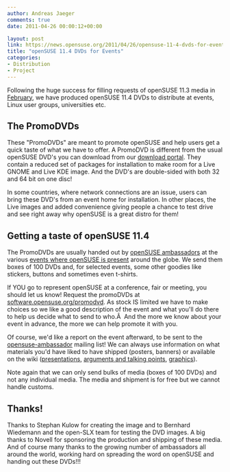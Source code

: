 ```yaml
---
author: Andreas Jaeger
comments: true
date: 2011-04-26 00:00:12+00:00

layout: post
link: https://news.opensuse.org/2011/04/26/opensuse-11-4-dvds-for-events/
title: "openSUSE 11.4 DVDs for Events"
categories:
- Distribution
- Project
---
```

Following the huge success for filling requests of openSUSE 11.3 media in [February](https://news.opensuse.org/2011/02/18/help-the-project-spread-opensuse-dvds/), we have produced openSUSE 11.4 DVDs to distribute at events, Linux user groups, universities etc.<!-- more -->


## The PromoDVDs


These "PromoDVDs" are meant to promote openSUSE and help users get a quick taste of what we have to offer. A PromoDVD is different from the usual openSUSE DVD's you can download from our [download portal](http://software.opensuse.org/114/en). They contain a reduced set of packages for installation to make room for a Live GNOME and Live KDE image. And the DVD's are double-sided with both 32 and 64 bit on one disc!

In some countries, where network connections are an issue, users can bring these DVD's from an event home for installation. In other places, the Live images and added convenience giving people a chance to test drive and see right away why openSUSE is a great distro for them!


## Getting a taste of openSUSE 11.4


The PromoDVDs are usually handed out by [openSUSE ambassadors](http://en.opensuse.org/Portal:Ambassadors) at the various [events where openSUSE is present](http://en.opensuse.org/openSUSE:Ambassadors_events) around the globe. We send them boxes of 100 DVDs and, for selected events, some other goodies like stickers, buttons and sometimes even t-shirts.

If YOU go to represent openSUSE at a conference, fair or meeting, you should let us know! Request the promoDVDs at [software.opensuse.org/promodvd](http://software.opensuse.org/promodvd). As stock IS limited we have to make choices so we like a good description of the event and what you'll do there to help us decide what to send to who.Â  And the more we know about your event in advance, the more we can help promote it with you.

Of course, we'd like a report on the event afterward, to be sent to the [opensuse-ambassador](mailto:opensuse-ambassador@opensuse.org) mailing list! We can always use information on what materials you'd have liked to have shipped (posters, banners) or available on the wiki ([presentations](http://en.opensuse.org/openSUSE:Presentations#Presentations), [arguments and talking points](http://en.opensuse.org/openSUSE:Talking_points), [graphics](http://en.opensuse.org/Portal:Artwork)).

Note again that we can only send bulks of media (boxes of 100 DVDs) and not any individual media. The media and shipment is for free but we cannot handle customs.


## Thanks!


Thanks to Stephan Kulow for creating the image and to Bernhard Wiedemann and the open-SLX team for testing the DVD images. A big thanks to Novell for sponsoring the production and shipping of these media. And of course many thanks to the growing number of ambassadors all around the world, working hard on spreading the word on openSUSE and handing out these DVDs!!!		
